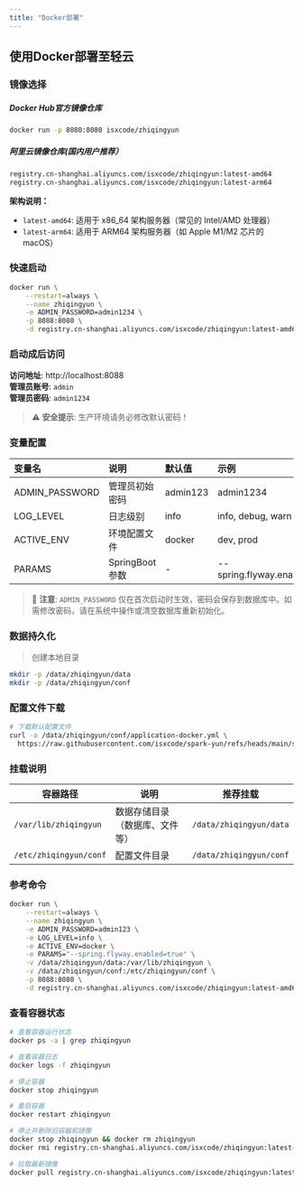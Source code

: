 ```yaml
---
title: "Docker部署"
---
```


## 使用Docker部署至轻云

### 镜像选择

##### Docker Hub官方镜像仓库

```bash
docker run -p 8080:8080 isxcode/zhiqingyun
```

##### 阿里云镜像仓库(国内用户推荐）

```bash
registry.cn-shanghai.aliyuncs.com/isxcode/zhiqingyun:latest-amd64
registry.cn-shanghai.aliyuncs.com/isxcode/zhiqingyun:latest-arm64
```

**架构说明：**

- `latest-amd64`: 适用于 x86_64 架构服务器（常见的 Intel/AMD 处理器）
- `latest-arm64`: 适用于 ARM64 架构服务器（如 Apple M1/M2 芯片的 macOS）

### 快速启动

```bash
docker run \
    --restart=always \
    --name zhiqingyun \
    -e ADMIN_PASSWORD=admin1234 \
    -p 8088:8080 \
    -d registry.cn-shanghai.aliyuncs.com/isxcode/zhiqingyun:latest-amd64
```

### 启动成后访问

**访问地址**: http://localhost:8088  
**管理员账号**: `admin`  
**管理员密码**: `admin1234`

> ⚠️ **安全提示**: 生产环境请务必修改默认密码！

### 变量配置

| 变量名            | 说明           | 默认值      | 示例                           |
|:---------------|:-------------|:---------|:-----------------------------|
| ADMIN_PASSWORD | 管理员初始密码      | admin123 | admin1234                    |
| LOG_LEVEL      | 日志级别         | info     | info, debug, warn            |
| ACTIVE_ENV     | 环境配置文件       | docker   | dev, prod                    |
| PARAMS         | SpringBoot参数 | -        | --spring.flyway.enabled=true |

> 📝 **注意**: `ADMIN_PASSWORD` 仅在首次启动时生效，密码会保存到数据库中。如需修改密码，请在系统中操作或清空数据库重新初始化。

### 数据持久化

> 创建本地目录

```bash
mkdir -p /data/zhiqingyun/data
mkdir -p /data/zhiqingyun/conf
```

### 配置文件下载

```bash
# 下载默认配置文件
curl -o /data/zhiqingyun/conf/application-docker.yml \
  https://raw.githubusercontent.com/isxcode/spark-yun/refs/heads/main/spark-yun-backend/spark-yun-main/src/main/resources/application-docker.yml
```

### 挂载说明

| 容器路径                   | 说明              | 推荐挂载                    |
|------------------------|-----------------|-------------------------|
| `/var/lib/zhiqingyun`  | 数据存储目录（数据库、文件等） | `/data/zhiqingyun/data` |
| `/etc/zhiqingyun/conf` | 配置文件目录          | `/data/zhiqingyun/conf` |

### 参考命令

```bash
docker run \
    --restart=always \
    --name zhiqingyun \
    -e ADMIN_PASSWORD=admin123 \
    -e LOG_LEVEL=info \
    -e ACTIVE_ENV=docker \
    -e PARAMS="--spring.flyway.enabled=true" \
    -v /data/zhiqingyun/data:/var/lib/zhiqingyun \
    -v /data/zhiqingyun/conf:/etc/zhiqingyun/conf \
    -p 8088:8080 \
    -d registry.cn-shanghai.aliyuncs.com/isxcode/zhiqingyun:latest-amd64
```

### 查看容器状态

```bash
# 查看容器运行状态
docker ps -a | grep zhiqingyun

# 查看容器日志
docker logs -f zhiqingyun

# 停止容器
docker stop zhiqingyun

# 重启容器
docker restart zhiqingyun

# 停止并删除旧容器和镜像
docker stop zhiqingyun && docker rm zhiqingyun
docker rmi registry.cn-shanghai.aliyuncs.com/isxcode/zhiqingyun:latest-amd64

# 拉取最新镜像
docker pull registry.cn-shanghai.aliyuncs.com/isxcode/zhiqingyun:latest-amd64
```
